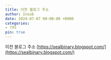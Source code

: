 ```yaml
---
title: 이전 블로그 주소
author: Insub
date: 2024-07-07 00:00:00 +0900
categories:
- 기타
pin: true
---
```

이전 블로그 주소 [https://sealbinary.blogspot.com/](https://sealbinary.blogspot.com/)